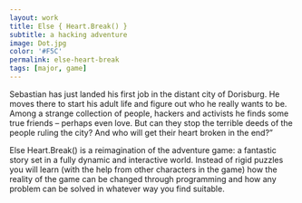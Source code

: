 ```yaml
---
layout: work
title: Else { Heart.Break() }
subtitle: a hacking adventure
image: Dot.jpg
color: '#F5C'
permalink: else-heart-break
tags: [major, game]
---
```


Sebastian has just landed his first job in the distant city of Dorisburg. He moves there to start his adult life and figure out who he really wants to be. Among a strange collection of people, hackers and activists he finds some true friends – perhaps even love. But can they stop the terrible deeds of the people ruling the city? And who will get their heart broken in the end?”

Else Heart.Break() is a reimagination of the adventure game: a fantastic story set in a fully dynamic and interactive world. Instead of rigid puzzles you will learn (with the help from other characters in the game) how the reality of the game can be changed through programming and how any problem can be solved in whatever way you find suitable.

